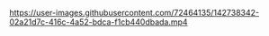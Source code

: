 

https://user-images.githubusercontent.com/72464135/142738342-02a21d7c-416c-4a52-bdca-f1cb440dbada.mp4

